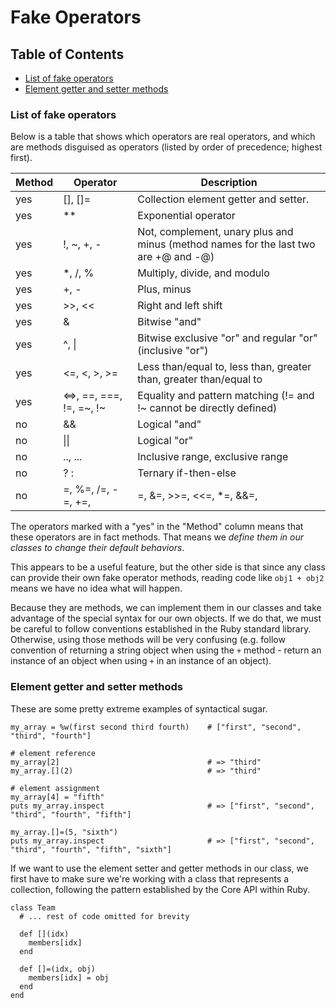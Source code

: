 # Fake Operators

## Table of Contents
- [List of fake operators](#list-of-fake-operators)
- [Element getter and setter methods](#element-getter-and-setter-methods)

### List of fake operators
Below is a table that shows which operators are real operators, and which are methods disguised as operators (listed by order of precedence; highest first).

|Method |	Operator | Description |
|-----|------|------|
|yes | [], []=  |  Collection element getter and setter. |
|yes | **  |  Exponential operator |
|yes | !, ~, +, -  |  Not, complement, unary plus and minus (method names for the last two are +@ and -@) |
|yes |	*, /, %  |  Multiply, divide, and modulo |
|yes |	+, - |  Plus, minus |
|yes |	>>, << |  Right and left shift |
|yes |	&  |  Bitwise "and" |
|yes |	^, \| | Bitwise exclusive "or" and regular "or" (inclusive "or") |
|yes |	<=, <, >, >= |  Less than/equal to, less than, greater than, greater than/equal to |
|yes |	<=>, ==, ===, !=, =~, !~ |  Equality and pattern matching (!= and !~ cannot be directly defined) |
|no |	&& |  Logical "and" |
|no |	\|\|  |  Logical "or" |
|no |	.., ... |  Inclusive range, exclusive range |
|no |	? : |  Ternary if-then-else |
|no |	=, %=, /=, -=, +=, |=, &=, >>=, <<=, *=, &&=, ||=, **=, { |	Assignment (and shortcuts) and block delimiter |

The operators marked with a "yes" in the "Method" column means that these operators are in fact methods. That means we _define them in our classes to change their default behaviors_. 

This appears to be a useful feature, but the other side is that since any class can provide their own fake operator methods, reading code like `obj1 + obj2` means we have no idea what will happen.

Because they are methods, we can implement them in our classes and take advantage of the special syntax for our own objects. If we do that, we must be careful to follow conventions established in the Ruby standard library. Otherwise, using those methods will be very confusing (e.g. follow convention of returning a string object when using the `+` method - return an instance of an object when using `+` in an instance of an object).

### Element getter and setter methods
These are some pretty extreme examples of syntactical sugar. 
```
my_array = %w(first second third fourth)    # ["first", "second", "third", "fourth"]

# element reference
my_array[2]                                 # => "third"
my_array.[](2)                              # => "third"

# element assignment
my_array[4] = "fifth"
puts my_array.inspect                       # => ["first", "second", "third", "fourth", "fifth"]

my_array.[]=(5, "sixth")
puts my_array.inspect                       # => ["first", "second", "third", "fourth", "fifth", "sixth"]
```
If we want to use the element setter and getter methods in our class, we first have to make sure we're working with a class that represents a collection, following the pattern established by the Core API within Ruby. 
```
class Team
  # ... rest of code omitted for brevity

  def [](idx)
    members[idx]
  end

  def []=(idx, obj)
    members[idx] = obj
  end
end
```
